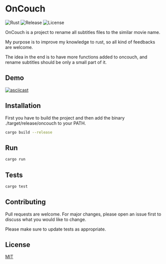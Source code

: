 # OnCouch
![Rust](https://github.com/thiagodsti/oncouch/workflows/Rust/badge.svg?branch=master)
![Release](https://github.com/thiagodsti/oncouch/workflows/Release/badge.svg)
![License](https://img.shields.io/github/license/thiagodsti/oncouch)

OnCouch is a project to rename all subtitles files to the similar movie name.

My purpose is to improve my knowledge to rust, so all kind of feedbacks are welcome.

The idea in the end is to have more functions added to oncouch, and rename subtitles should be only a small part of it.

## Demo

[![asciicast](https://asciinema.org/a/ylb94NsCqwQQt7APn0fhvbq0T.svg)](https://asciinema.org/a/ylb94NsCqwQQt7APn0fhvbq0T)

## Installation

First you have to build the project and then add the binary ./target/release/oncouch to your PATH.

```bash
cargo build --release
```

## Run

```bash
cargo run
```

## Tests

```bash
cargo test
```

## Contributing
Pull requests are welcome. For major changes, please open an issue first to discuss what you would like to change.

Please make sure to update tests as appropriate.

## License
[MIT](https://choosealicense.com/licenses/mit/)
